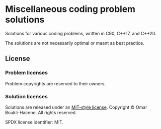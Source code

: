 # Miscellaneous coding problem solutions

Solutions for various coding problems, written in C90, C++17, and C++20.

The solutions are not necessarily optimal or meant as best practice.

## License

### Problem licenses

Problem copyrights are reserved to their owners.

### Solution licenses

Solutions are released under an [MIT-style license](LICENSE).
Copyright © Omar Boukli-Hacene. All rights reserved.

SPDX license identifier: MIT.
